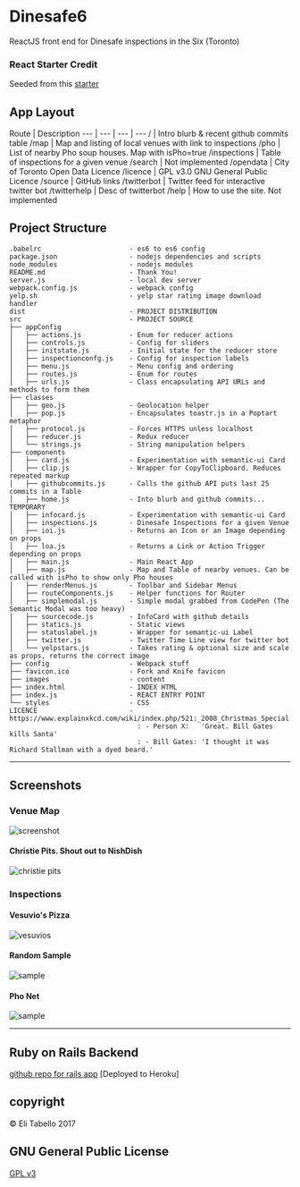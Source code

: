 # Dinesafe6

ReactJS front end for Dinesafe inspections in the Six (Toronto)

### React Starter Credit

Seeded from this [starter](https://github.com/react-webpack-generators/react-webpack-template)

## App Layout

Route | Description
--- | --- | --- | ---
/ | Intro blurb & recent github commits table
/map | Map and listing of local venues with link to inspections
/pho | List of nearby Pho soup houses. Map with isPho=true
/inspections | Table of inspections for a given venue
/search | Not implemented
/opendata | City of Toronto Open Data Licence
/licence | GPL v3.0 GNU General Public Licence
/source | GitHub links
/twitterbot | Twitter feed for interactive twitter bot
/twitterhelp | Desc of twitterbot
/help | How to use the site. Not implemented

## Project Structure

<!-- language: lang-none -->
    .babelrc                      - es6 to es6 config
    package.json                  - nodejs dependencies and scripts
    node_modules                  - nodejs modules
    README.md                     - Thank You!
    server.js                     - local dev server
    webpack.config.js             - webpack config
    yelp.sh                       - yelp star rating image download handler
    dist                          - PROJECT DISTRIBUTION
    src                           - PROJECT SOURCE
    ├── appConfig
    │   ├── actions.js            - Enum for reducer actions
    │   ├── controls.js           - Config for sliders
    │   ├── initstate.js          - Initial state for the reducer store
    │   ├── inspectionconfg.js    - Config for inspection labels
    │   ├── menu.js               - Menu config and ordering
    │   ├── routes.js             - Enum for routes
    │   ├── urls.js               - Class encapsulating API URLs and methods to form them
    ├── classes
    │   ├── geo.js                - Geolocation helper
    │   ├── pop.js                - Encapsulates toastr.js in a Poptart metaphor
    │   ├── protocol.js           - Forces HTTPS unless localhost
    │   ├── reducer.js            - Redux reducer
    │   └── strings.js            - String manipulation helpers
    ├── components
    │   ├── card.js               - Experimentation with semantic-ui Card
    │   ├── clip.js               - Wrapper for CopyToClipboard. Reduces repeated markup
    │   ├── githubcommits.js      - Calls the github API puts last 25 commits in a Table
    │   ├── home.js               - Into blurb and github commits... TEMPORARY
    │   ├── infocard.js           - Experimentation with semantic-ui Card
    │   ├── inspections.js        - Dinesafe Inspections for a given Venue
    │   ├── ioi.js                - Returns an Icon or an Image depending on props
    │   ├── loa.js                - Returns a Link or Action Trigger depending on props
    │   ├── main.js               - Main React App
    │   ├── map.js                - Map and Table of nearby venues. Can be called with isPho to show only Pho houses
    │   ├── renderMenus.js        - Toolbar and Sidebar Menus
    │   ├── routeComponents.js    - Helper functions for Router
    │   ├── simplemodal.js        - Simple modal grabbed from CodePen (The Semantic Modal was too heavy)
    │   ├── sourcecode.js         - InfoCard with github details
    │   ├── statics.js            - Static views
    │   ├── statuslabel.js        - Wrapper for semantic-ui Label
    │   ├── twitter.js            - Twitter Time Line view for twitter bot
    │   └── yelpstars.js          - Takes rating & optional size and scale as props, returns the correct image
    ├── config                    - Webpack stuff
    ├── favicon.ico               - Fork and Knife favicon
    ├── images                    - content
    ├── index.html                - INDEX HTML
    ├── index.js                  - REACT ENTRY POINT
    └── styles                    - CSS
    LICENCE                       - https://www.explainxkcd.com/wiki/index.php/521:_2008_Christmas_Special
                                    : - Person X:   'Great. Bill Gates kills Santa'
                                    : - Bill Gates: 'I thought it was Richard Stallman with a dyed beard.'
-----

## Screenshots

### Venue Map

![screenshot](https://raw.githubusercontent.com/openciti/dinesafe6/master/src/images/screenshots/map.png)


#### Christie Pits. Shout out to NishDish
![christie pits](https://raw.githubusercontent.com/openciti/dinesafe6/master/src/images/screenshots/christiepits.png)


### Inspections

#### Vesuvio's Pizza
![vesuvios](https://raw.githubusercontent.com/openciti/dinesafe6/master/src/images/screenshots/vesuvio.png)

#### Random Sample
![sample](https://raw.githubusercontent.com/openciti/dinesafe6/master/src/images/screenshots/sample.png)

#### Pho Net
![sample](https://raw.githubusercontent.com/openciti/dinesafe6/master/src/images/screenshots/pho.png)

-----

## Ruby on Rails Backend

[github repo for rails app](https://github.com/openciti/dinesafeheroku) [Deployed to Heroku]


## copyright

&copy; Eli Tabello 2017

## GNU General Public License

[GPL v3](https://www.gnu.org/licenses/gpl-3.0.txt)
